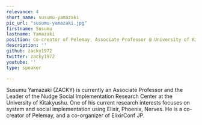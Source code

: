 ```yaml
---
relevance: 4
short_name: susumu-yamazaki
pic_url: "susumu-yamazaki.jpg"
firstname: Susumu
lastname: Yamazaki
position: Co-creator of Pelemay, Associate Professor @ University of Kitakyushu
description: ''
github: zacky1972
twitter: zacky1972
youtube: ''
type: speaker

---
```

<p>Susumu Yamazaki (ZACKY) is currently an Associate Professor and the Leader of the Nudge Social Implementation Research Center at the University of Kitakyushu. One of his current research interests focuses on system and social implementation using Elixir, Phoenix, Nerves. He is a co-creator of Pelemay, and a co-organizer of ElixirConf JP.</p>
